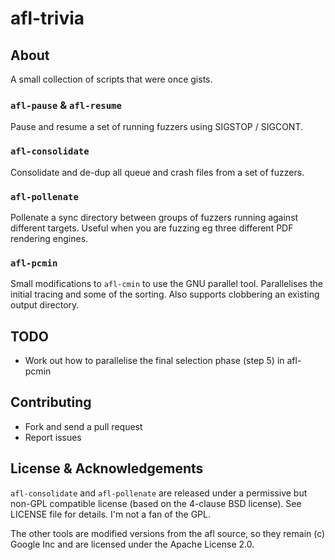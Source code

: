 afl-trivia
=======

## About

A small collection of scripts that were once gists.

### `afl-pause` & `afl-resume`

Pause and resume a set of running fuzzers using SIGSTOP / SIGCONT.

### `afl-consolidate`

Consolidate and de-dup all queue and crash files from a set of fuzzers.

### `afl-pollenate`

Pollenate a sync directory between groups of fuzzers running against different
targets. Useful when you are fuzzing eg three different PDF rendering engines.

### `afl-pcmin`

Small modifications to `afl-cmin` to use the GNU parallel tool. Parallelises
the initial tracing and some of the sorting. Also supports clobbering an
existing output directory.

## TODO

- Work out how to parallelise the final selection phase (step 5) in afl-pcmin

## Contributing

* Fork and send a pull request
* Report issues

## License & Acknowledgements

 `afl-consolidate` and `afl-pollenate` are released under a permissive but 
 non-GPL compatible license (based on the 4-clause BSD license). See 
 LICENSE file for details. I'm not a fan of the GPL.

The other tools are modified versions from the afl source, so they remain 
(c) Google Inc and are licensed under the Apache License 2.0.

